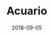 ---
title: Acuario
date: 2018-09-05
image: network.png
creditName: Webcomic xkcd, por Randall Munroe
creditLink: https://www.xkcd.com/350/
---